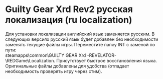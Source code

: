 # Guilty Gear Xrd Rev2 русская локализация (ru localization)
Для установки локализации английский язык заменяется русским. В следующих версиях русский язык будет добавлен без необходимости заменять текущие файлы игры.
Переместите папку INT с заменой по пути:                     
steamapps\common\GUILTY GEAR Xrd -REVELATOR-\REDGame\Localization. Присутствует быстрое восстановления языка.                     
Оригинальные файлы добавлены для удобства (отпадает необходимость проверять игру через стим).
